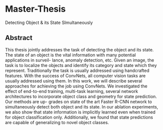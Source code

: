 # Master-Thesis
Detecting Object &amp; its State SImultaneously

## Abstract
This thesis jointly addresses the task of detecting the object and its state. The state
of an object is the vital information with many potential applications in surveil-
lance, anomaly detection, etc. Given an image, the task is to localize the objects
and identify its category and state which they represent. Traditionally the task
is usually addressed using handcrafted features. With the success of ConvNets,
all computer vision tasks are usually addressed using them. In this work, we will
describe several approaches for achieving the job using ConvNets. We investigated
the effect of end-to-end training, multi-task learning, several network architectures
to incorporate object class and geometry for state prediction. Our methods are up-
grades on state of the art Faster R-CNN network to simultaneously
detect both object and its state. In our ablation experiments, we also show that
state information is implicitly learned even when trained for object classification
only. Additionally, we found that state predictions are capable of generalizing to
novel object classes.
